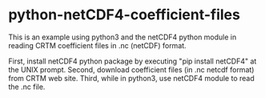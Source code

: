 # python-netCDF4-coefficient-files
This is an example using python3 and the netCDF4 python module in reading CRTM coefficient files in .nc (netCDF) format.


First, install netCDF4 python package by executing "pip install netCDF4" at the UNIX prompt. Second, download coefficient files (in .nc netcdf format) from CRTM web site.
Third, while in python3, use netCDF4 module to read the .nc file. 
